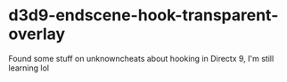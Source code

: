 # d3d9-endscene-hook-transparent-overlay
Found some stuff on unknowncheats about hooking in Directx 9, I'm still learning lol
